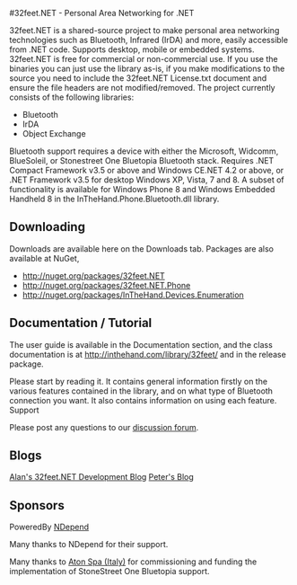 #32feet.NET - Personal Area Networking for .NET

32feet.NET is a shared-source project to make personal area networking technologies such as Bluetooth, Infrared (IrDA) and more, easily accessible from .NET code. Supports desktop, mobile or embedded systems. 32feet.NET is free for commercial or non-commercial use. If you use the binaries you can just use the library as-is, if you make modifications to the source you need to include the 32feet.NET License.txt document and ensure the file headers are not modified/removed. The project currently consists of the following libraries:
* Bluetooth
* IrDA
* Object Exchange

Bluetooth support requires a device with either the Microsoft, Widcomm, BlueSoleil, or Stonestreet One Bluetopia Bluetooth stack. Requires .NET Compact Framework v3.5 or above and Windows CE.NET 4.2 or above, or .NET Framework v3.5 for desktop Windows XP, Vista, 7 and 8. A subset of functionality is available for Windows Phone 8 and Windows Embedded Handheld 8 in the InTheHand.Phone.Bluetooth.dll library.

Downloading
-----------

Downloads are available here on the Downloads tab. Packages are also available at NuGet, 
* http://nuget.org/packages/32feet.NET
* http://nuget.org/packages/32feet.NET.Phone
* http://nuget.org/packages/InTheHand.Devices.Enumeration

Documentation / Tutorial
------------------------

The user guide is available in the Documentation section, and the class documentation is at http://inthehand.com/library/32feet/ and in the release package.

Please start by reading it. It contains general information firstly on the various features contained in the library, and on what type of Bluetooth connection you want. It also contains information on using each feature.
Support

Please post any questions to our [discussion forum](http://32feet.codeplex.com/discussons).

Blogs
-----

[Alan's 32feet.NET Development Blog](http://32feetnetdev.wordpress.com/)
[Peter's Blog](http://peterfoot.net/)


Sponsors
--------

PoweredBy [NDepend](http://www.NDepend.com)

Many thanks to NDepend for their support.

Many thanks to [Aton Spa (Italy)](http://www.aton.eu) for commissioning and funding the implementation of StoneStreet One Bluetopia support.